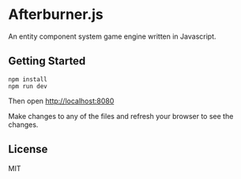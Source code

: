 # Afterburner.js

An entity component system game engine written in Javascript.

## Getting Started

```
npm install
npm run dev
```

Then open [http://localhost:8080](http://localhost:8080)

Make changes to any of the files and refresh your browser to see the changes.

## License
MIT
